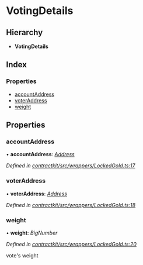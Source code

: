 # VotingDetails

## Hierarchy

* **VotingDetails**

## Index

### Properties

* [accountAddress](../interfaces/_wrappers_lockedgold_.votingdetails.md#accountaddress)
* [voterAddress](../interfaces/_wrappers_lockedgold_.votingdetails.md#voteraddress)
* [weight](../interfaces/_wrappers_lockedgold_.votingdetails.md#weight)

## Properties

### accountAddress

• **accountAddress**: [_Address_](_base_.md#address)

_Defined in_ [_contractkit/src/wrappers/LockedGold.ts:17_](https://github.com/celo-org/celo-monorepo/blob/master/packages/contractkit/src/wrappers/LockedGold.ts#L17)

### voterAddress

• **voterAddress**: [_Address_](_base_.md#address)

_Defined in_ [_contractkit/src/wrappers/LockedGold.ts:18_](https://github.com/celo-org/celo-monorepo/blob/master/packages/contractkit/src/wrappers/LockedGold.ts#L18)

### weight

• **weight**: _BigNumber_

_Defined in_ [_contractkit/src/wrappers/LockedGold.ts:20_](https://github.com/celo-org/celo-monorepo/blob/master/packages/contractkit/src/wrappers/LockedGold.ts#L20)

vote's weight

